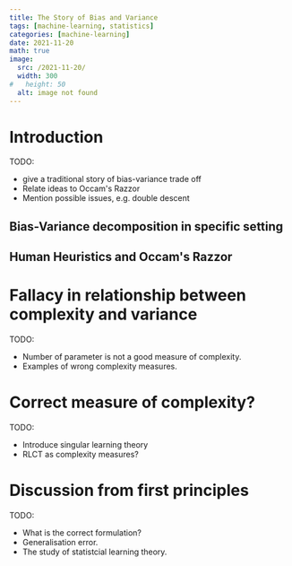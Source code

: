 ```yaml
---
title: The Story of Bias and Variance
tags: [machine-learning, statistics]
categories: [machine-learning]
date: 2021-11-20
math: true
image: 
  src: /2021-11-20/
  width: 300
#   height: 50
  alt: image not found
---
```


# Introduction
 TODO: 
  - give a traditional story of bias-variance trade off
  - Relate ideas to Occam's Razzor
  - Mention possible issues, e.g. double descent 


## Bias-Variance decomposition in specific setting
## Human Heuristics and Occam's Razzor


# Fallacy in relationship between complexity and variance
TODO: 
  - Number of parameter is not a good measure of complexity. 
  - Examples of wrong complexity measures. 


# Correct measure of complexity? 
TODO: 
  - Introduce singular learning theory
  - RLCT as complexity measures? 


# Discussion from first principles 
TODO: 
  - What is the correct formulation? 
  - Generalisation error. 
  - The study of statistcial learning theory. 
